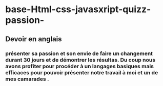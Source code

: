 # base-Html-css-javasxript-quizz-passion-

## Devoir en anglais 
### présenter sa passion et son envie de faire un changement durant 30 jours et de démontrer les résultas. Du coup nous avons profiter pour procéder à un langages basiques mais efficaces pour pouvoir présenter notre travail à moi et un de mes camarades .
